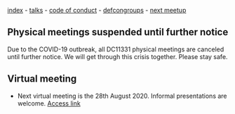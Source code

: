 
[index](./) - [talks](./talks) - [code of conduct](./code-of-conduct) - [defcongroups](./defcongroups) - [next meetup](./next-meetup)

## Physical meetings suspended until further notice

Due to the COVID-19 outbreak, all DC11331 physical meetings are canceled until further notice. We will get through this crisis together. Please stay safe.

## Virtual meeting

- Next virtual meeting is the 28th August 2020. Informal presentations are welcome. [Access link](https://bbb.secin.lu/b/ale-eje-3gh)
